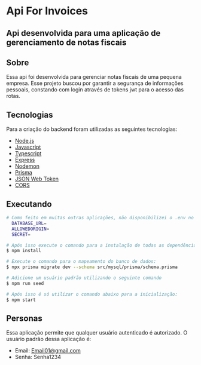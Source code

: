 # Api For Invoices

## Api desenvolvida para uma aplicação de gerenciamento de notas fiscais

## Sobre

Essa api foi desenvolvida para gerenciar notas fiscais de uma pequena empresa. Esse projeto buscou por garantir a segurança de informações pessoais, constando com login através de tokens jwt para o acesso das rotas.

## Tecnologias

Para a criação do backend foram utilizadas as seguintes tecnologias:

- [Node.js](https://nodejs.org/en/)
- [Javascript](https://developer.mozilla.org/pt-BR/docs/Web/JavaScript)
- [Typescript](https://www.typescriptlang.org/pt/)
- [Express](https://expressjs.com)
- [Nodemon](https://nodemon.io/)
- [Prisma](https://www.prisma.io/)
- [JSON Web Token](https://www.npmjs.com/package/jsonwebtoken)
- [CORS](https://www.npmjs.com/package/cors)

## Executando

```bash
# Como feito em muitas outras aplicações, não disponibilizei o .env no github, então para a inicialização do backend será necessário a criação do arquivo .env com as seguintes variáveis de ambiente:
  DATABASE_URL=
  ALLOWEDORIGIN=
  SECRET=

# Após isso execute o comando para a instalação de todas as dependências:
$ npm install

# Execute o comando para o mapeamento do banco de dados:
$ npx prisma migrate dev --schema src/mysql/prisma/schema.prisma

# Adicione um usuário padrão utilizando o seguinte comando
$ npm run seed

# Após isso é só utilizar o comando abaixo para a inicialização:
$ npm start
```

## Personas

Essa aplicação permite que qualquer usuário autenticado é autorizado. O usuário padrão dessa aplicação é:

- Email: Email01@gmail.com
- Senha: Senha1234